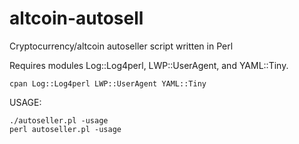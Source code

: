 altcoin-autosell
================

Cryptocurrency/altcoin autoseller script written in Perl

Requires modules Log::Log4perl, LWP::UserAgent, and YAML::Tiny.
```shell
cpan Log::Log4perl LWP::UserAgent YAML::Tiny
```

USAGE:
```shell
./autoseller.pl -usage
perl autoseller.pl -usage
```
